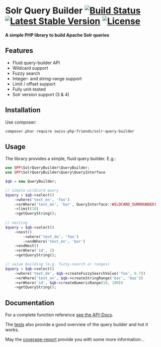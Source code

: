 # Solr Query Builder [![Build Status](https://travis-ci.org/swiss-php-friends/solr-query-builder.svg?branch=master)](https://travis-ci.org/swiss-php-friends/solr-query-builder) [![Latest Stable Version](https://poser.pugx.org/swiss-php-friends/solr-query-builder/version.svg)](https://packagist.org/packages/swiss-php-friends/solr-query-builder) [![License](https://poser.pugx.org/swiss-php-friends/solr-query-builder/license.svg)](https://packagist.org/packages/swiss-php-friends/solr-query-builder)

**A simple PHP library to build Apache Solr queries**

## Features
- Fluid query-builder API
- Wildcard support
- Fuzzy search
- Integer- and string-range support
- Limit / offset support
- Fully unit-tested
- Solr version support (3 & 4)

## Installation

Use composer:
```bash
composer.phar require swiss-php-friends/solr-query-builder
```

## Usage

The library provides a simple, fluid query builder. E.g.:

```php
use SPF\SolrQueryBuilder\QueryBuilder;
use SPF\SolrQueryBuilder\Query\QueryInterface

$qb = new QueryBuilder;

// simple wildcard query
$query = $qb->select()
    ->where('text_en', 'foo')
    ->orWhere('text_en', 'bar', QueryInterface::WILDCARD_SURROUNDED)
    ->limit(10)
    ->getQueryString();
    
// nesting
$query = $qb->select()
    ->nest()
        ->where('text_de', 'foo')
        ->andWhere('text_en', 'bar')
    ->endNest()
    ->orWhere('id', 2)
    ->getQueryString();

// value building (e.g. fuzzy-search or ranges)
$query = $qb->select()
    ->where('text_de', $qb->createFuzzySearchValue('foo', 0.7))
    ->orWhere('text_en', $qb->createStringRange('bar', 'baz'))
    ->orWhere('id', $qb->createNumericRange(10, 100))
    ->getQueryString();
```

## Documentation

For a complete function reference [see the API-Docs](http://swiss-php-friends.github.io/solr-query-builder/doc/api/).

The [tests](test/SPF/SolrQueryBuilder) also provide a good overview of the query builder and hot it works.

May the [coverage-report](http://swiss-php-friends.github.io/solr-query-builder/doc/coverage/) provide you with some more information...
